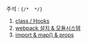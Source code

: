 주석 : `{/*  */}`  

1. [class / Hooks](class_hooks.md)
1. [webpack 설치 & 모듈시스템](webpack_install_module.md)
1. [import & map() & props](import_map_props.md)
